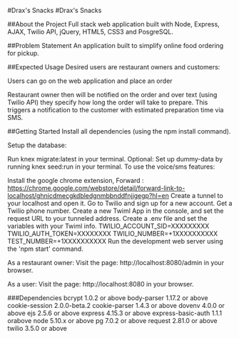 #Drax's Snacks
#Drax's Snacks

##About the Project
Full stack web application built with Node, Express, AJAX, Twilio API, jQuery, HTML5, CSS3 and PosgreSQL.

##Problem Statement
An application built to simplify online food ordering for pickup.

##Expected Usage
Desired users are restaurant owners and customers:

Users can go on the web application and place an order 

Restaurant owner then will be notified on the order and over text (using Twilio API)
they specify how long the order will take to prepare.
This triggers a notification to the customer with estimated preparation time via SMS.

##Getting Started
Install all dependencies (using the npm install command).

Setup the database:

Run knex migrate:latest in your terminal.
Optional: Set up dummy-data by running knex seed:run in your terminal.
To use the voice/sms features:

Install the google chrome extension, Forward : https://chrome.google.com/webstore/detail/forward-link-to-localhost/ghnicdmecgkdbledgnmbbnddfnjjgegp?hl=en
Create a tunnel to your localhost and open it.
Go to Twilio and sign up for a new account.
Get a Twilio phone number.
Create a new Twiml App in the console, and set the request URL to your tunneled address.
Create a .env file and set the variables with your Twiml info. TWILIO_ACCOUNT_SID=XXXXXXXXX TWILIO_AUTH_TOKEN=XXXXXXXX TWILIO_NUMBER=+1XXXXXXXXXX TEST_NUMBER=+1XXXXXXXXXX
Run the development web server using the 'npm start' command.

As a restaurant owner: Visit the page: http://localhost:8080/admin in your browser.

As a user: Visit the page:  http://localhost:8080 in your browser.

###Dependencies
bcrypt 1.0.2 or above
body-parser 1.17.2 or above
cookie-session 2.0.0-beta.2
cookie-parser 1.4.3 or above
dovenv 4.0.0 or above
ejs 2.5.6 or above
express 4.15.3 or above
express-basic-auth 1.1.1 orabove
node 5.10.x or above
pg 7.0.2 or above
request 2.81.0 or above
twilio 3.5.0 or above
